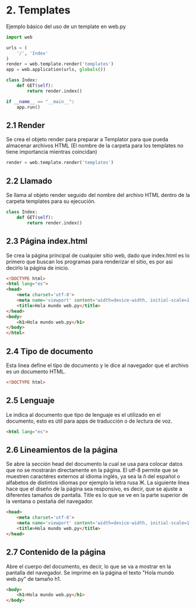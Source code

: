 # 2. Templates

Ejemplo básico del uso de un template en web.py

```python
import web

urls = (
    '/', 'Index'
)
render = web.template.render('templates')
app = web.application(urls, globals())

class Index:
    def GET(self):
        return render.index()

if __name__ == "__main__":
    app.run()
```

## 2.1 Render

Se crea el objeto render para preparar a Templator para que pueda almacenar archivos HTML (El nombre de la carpeta para los templates no tiene importancia mientras coincidan)

```python
render = web.template.render('templates')
```

## 2.2 Llamado

Se llama al objeto render seguido del nombre del archivo HTML dentro de la carpeta templates para su ejecución.

```python
class Index:
    def GET(self):
        return render.index()
```

## 2.3 Página index.html

Se crea la página principal de cualquier sitio web, dado que index.html es lo primero que buscan los programas para renderizar el sitio, es por asi decirlo la página de inicio.

```html
<!DOCTYPE html>
<html lang="es">
<head>
    <meta charset='utf-8'>
    <meta name='viewport' content='width=device-width, initial-scale=1'>
    <title>Hola mundo web.py</title>
</head>
<body>
    <h1>Hola mundo web.py</h1>
</body>
</html>
```

## 2.4 Tipo de documento

Esta linea define el tipo de documento y le dice al navegador que el archivo es un documento HTML.

```html
<!DOCTYPE html>
```

## 2.5 Lenguaje

Le indica al documento que tipo de lenguaje es el utilizado en el documento, esto es útil para apps de traducción o de lectura de voz.

```html
<html lang="es">
```

## 2.6 Lineamientos de la página

Se abre la sección head del documento la cual se usa para colocar datos que no se mostrarán directamente en la página.
El utf-8 permite que se muestren caractéres externos al idioma inglés, ya sea la ñ del español o alfabetos de distintos idiomas por ejemplo la letra rusa Ж.
La siguiente línea hace que el diseño de la página sea responsivo, es decir, que se ajuste a diferentes tamaños de pantalla.
Title es lo que se ve en la parte superior de la ventana o pestaña del navegador.

```html
<head>
    <meta charset='utf-8'>
    <meta name='viewport' content='width=device-width, initial-scale=1'>
    <title>Hola mundo web.py</title>
</head>
```

## 2.7 Contenido de la página

Abre el cuerpo del documento, es decir, lo que se va a mostrar en la pantalla del navegador.
Se imprime en la página el texto "Hola mundo web.py" de tamaño h1.

```html
<body>
    <h1>Hola mundo web.py</h1>
</body>
```
